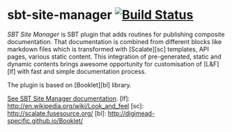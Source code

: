 sbt-site-manager [![Build Status](https://travis-ci.org/digimead/sbt-site-manager.png)](https://travis-ci.org/digimead/sbt-site-manager)
================

*SBT Site Manager* is SBT plugin that adds routines for publishing composite documentation. That documentation is combined from different blocks like markdown files which is transformed with [Scalate][sc] templates, API pages, various static content. This integration of pre-generated, static and dynamic contents brings awesome opportunity for customisation of [L&F][lf] with fast and simple documentation process.

The plugin is based on [Booklet][bl] library.

[See SBT Site Manager documentation](http://digimead.github.io/sbt-site-manager/).
[lf]: http://en.wikipedia.org/wiki/Look_and_feel
[sc]: http://scalate.fusesource.org/
[bl]: http://digimead-specific.github.io/Booklet/
